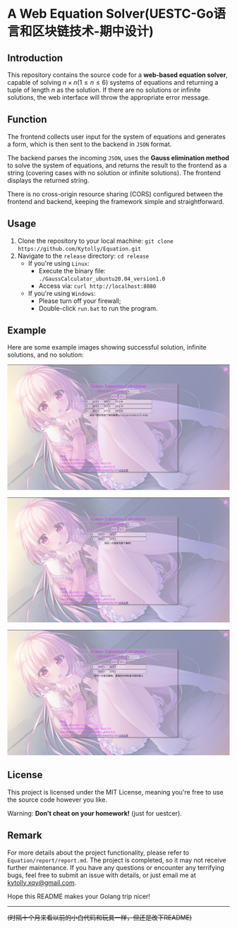 # A Web Equation Solver(UESTC-Go语言和区块链技术-期中设计)

## Introduction

This repository contains the source code for a **web-based equation solver**, capable of solving $n \times n(1 \leq n \leq 6)$ systems of equations and returning a tuple of length $n$ as the solution. If there are no solutions or infinite solutions, the web interface will throw the appropriate error message.

## Function

The frontend collects user input for the system of equations and generates a form, which is then sent to the backend in `JSON` format.

The backend parses the incoming `JSON`, uses the **Gauss elimination method** to solve the system of equations, and returns the result to the frontend as a string (covering cases with no solution or infinite solutions). The frontend displays the returned string.

There is no cross-origin resource sharing (CORS) configured between the frontend and backend, keeping the framework simple and straightforward.

## Usage

1. Clone the repository to your local machine: `git clone https://github.com/Kytolly/Equation.git`
2. Navigate to the `release` directory: `cd release`
   * If you're using `Linux`:
     * Execute the binary file: `./GaussCalculator_ubuntu20.04_version1.0`
     * Access via: `curl http://localhost:8080`
   * If you're using `Windows`:
     * Please turn off your firewall;
     * Double-click `run.bat` to run the program.

## Example

Here are some example images showing successful solution, infinite solutions, and no solution:

![success](report/success.png)

![infinite](report/infinite.png)

![nosolution](report/nosolution.png)

## License

This project is licensed under the MIT License, meaning you're free to use the source code however you like.

Warning: **Don’t cheat on your homework!** (just for uestcer).

## Remark

For more details about the project functionality, please refer to `Equation/report/report.md`. The project is completed, so it may not receive further maintenance. If you have any questions or encounter any terrifying bugs, feel free to submit an issue with details, or just email me at kytolly.xqy@gmail.com.

Hope this README makes your Golang trip nicer!

---

~~(时隔十个月来看以前的小白代码和玩具一样，但还是改下README)~~
